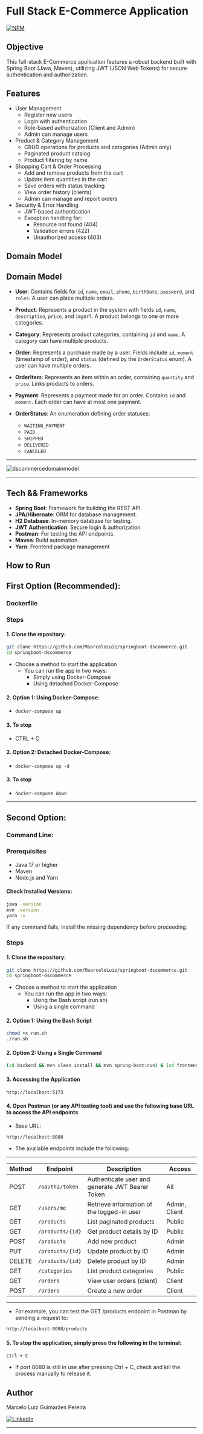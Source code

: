 # Full Stack E-Commerce Application
[![NPM](https://img.shields.io/npm/l/react)](https://github.com/MaarceloLuiz/springboot-dscommerce/blob/main/LICENSE) 

## Objective
This full-stack E-Commerce application features a robust backend built with Spring Boot (Java, Maven), utilizing JWT (JSON Web Tokens) for secure authentication and authorization.

## Features
- User Management
  - Register new users
  - Login with authentication
  - Role-based authorization (Client and Admin)
  - Admin can manage users
- Product & Category Management
  - CRUD operations for products and categories (Admin only)
  - Paginated product catalog
  - Product filtering by name
- Shopping Cart & Order Processing
  - Add and remove products from the cart
  - Update item quantities in the cart
  - Save orders with status tracking
  - View order history (clients)
  - Admin can manage and report orders
- Security & Error Handling
  - JWT-based authentication
  - Exception handling for:
    - Resource not found (404)
    - Validation errors (422)
    - Unauthorized access (403)

## Domain Model
## **Domain Model**
- **User**: Contains fields for `id`, `name`, `email`, `phone`, `birthDate`, `password`, and `roles`. A user can place multiple orders.

- **Product**: Represents a product in the system with fields `id`, `name`, `description`, `price`, and `imgUrl`. A product belongs to one or more categories.

- **Category**: Represents product categories, containing `id` and `name`. A category can have multiple products.

- **Order**: Represents a purchase made by a user. Fields include `id`, `moment` (timestamp of order), and `status` (defined by the `OrderStatus` enum). A user can have multiple orders.

- **OrderItem**: Represents an item within an order, containing `quantity` and `price`. Links products to orders.

- **Payment**: Represents a payment made for an order. Contains `id` and `moment`. Each order can have at most one payment.

- **OrderStatus**: An enumeration defining order statuses:
  - `WAITING_PAYMENT`
  - `PAID`
  - `SHIPPED`
  - `DELIVERED`
  - `CANCELED`

---

![dscommercedomainmodel](https://github.com/user-attachments/assets/4830f360-92c8-4269-b550-775a81781c7c)

---

## Tech && Frameworks
- **Spring Boot**: Framework for building the REST API.
- **JPA/Hibernate**: ORM for database management.
- **H2 Database**: In-memory database for testing.
- **JWT Authentication**: Secure login & authorization
- **Postman**: For testing the API endpoints.
- **Maven**: Build automation.
- **Yarn**: Frontend package management

## How to Run
## First Option (Recommended):
### Dockerfile
### Steps
#### 1. Clone the repository:
```bash
git clone https://github.com/MaarceloLuiz/springboot-dscommerce.git
cd springboot-dscommerce
```
- Choose a method to start the application
  - You can run the app in two ways:
    - Simply using Docker-Compose
    - Using detached Docker-Compose

#### 2. Option 1: Using Docker-Compose:
- `docker-compose up`

#### 3. To stop
- CTRL + C

#### 2. Option 2: Detached Docker-Compose:
- `docker-compose up -d`

#### 3. To stop
- `docker-compose down`

---

## Second Option:
### Command Line:
### Prerequisites
- Java 17 or higher
- Maven
- Node.js and Yarn

#### Check Installed Versions:
```bash
java -version
mvn -version
yarn -v
```
If any command fails, install the missing dependency before proceeding.

### Steps
#### 1. Clone the repository:
```bash
git clone https://github.com/MaarceloLuiz/springboot-dscommerce.git
cd springboot-dscommerce
```
- Choose a method to start the application
  - You can run the app in two ways:
    - Using the Bash script (run.sh)
    - Using a single command

#### 2. Option 1: Using the Bash Script
```bash
chmod +x run.sh
./run.sh
```

#### 2. Option 2: Using a Single Command
```bash
(cd backend && mvn clean install && mvn spring-boot:run) & (cd frontend && yarn install && yarn dev)
```

#### 3. Accessing the Application
```bash
http://localhost:5173
```

#### 4. Open Postman (or any API testing tool) and use the following base URL to access the API endpoints

- Base URL:
```bash
http://localhost:8080
```

- The available endpoints include the following:

---

| Method | Endpoint               | Description                          | Access  |
|--------|------------------------|--------------------------------------|---------|
| POST   | `/oauth2/token`        | Authenticate user and generate JWT Bearer Token | All  |
| GET    | `/users/me`            | Retrieve information of the logged-in user | Admin, Client  |
| GET    | `/products`            | List paginated products              | Public  |
| GET    | `/products/{id}`       | Get product details by ID            | Public  |
| POST   | `/products`            | Add new product                      | Admin   |
| PUT    | `/products/{id}`       | Update product by ID                 | Admin   |
| DELETE | `/products/{id}`       | Delete product by ID                 | Admin   |
| GET    | `/categories`          | List product categories              | Public  |
| GET    | `/orders`              | View user orders (client)            | Client  |
| POST   | `/orders`              | Create a new order                   | Client  |

---

- For example, you can test the GET /products endpoint in Postman by sending a request to:
```bash
http://localhost:8080/products
```

#### 5. To stop the application, simply press the following in the terminal:
```bash
Ctrl + C
```

- If port 8080 is still in use after pressing Ctrl + C, check and kill the process manually to release it.

## Author
Marcelo Luiz Guimarães Pereira

<a href="https://www.linkedin.com/in/marcelo-luiz-guimar%C3%A3es-pereira-613933269/"><img src="https://img.shields.io/badge/linkedin%20-%230077B5.svg?&style=for-the-badge&logo=linkedin&logoColor=white" alt="LinkedIn"/></a>

---

